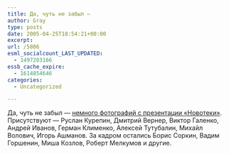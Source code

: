 ```yaml
---
title: Да, чуть не забыл —
author: Gray
type: posts
date: 2005-04-25T18:54:21+00:00
excerpt:
url: /5806
esml_socialcount_LAST_UPDATED:
  - 1497203166
essb_cache_expire:
  - 1614854646
categories:
  - Uncategorized

---
```








Да, чуть не забыл &#8212; <a href="http://public.fotki.com/SergeyPetrenko/internet/novoteka/" target="_blank">немного фотографий с презентации &#171;Новотеки&#187;</a>. Присутствуют &#8212; Руслан Курепин, Дмитрий Вернер, Виктор Галенко, Андрей Иванов, Герман Клименко, Алексей Тутубалин, Михайл Волович, Игорь Ашманов. За кадром остались Борис Соркин, Вадим Горшенин, Миша Козлов, Роберт Мелкумов и другие.